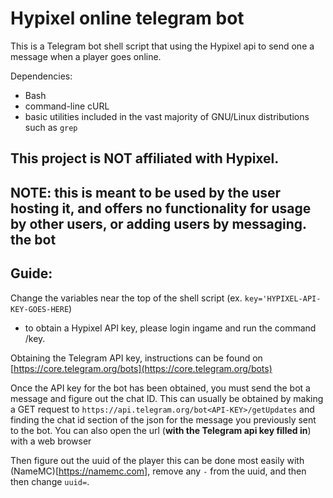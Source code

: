 # Hypixel online telegram bot

This is a Telegram bot shell script that using the Hypixel api to send one a message when a player goes online.

Dependencies:
* Bash
* command-line cURL
* basic utilities included in the vast majority of GNU/Linux distributions such as ```grep```


## This project is **NOT** affiliated with Hypixel.
## NOTE: this is meant to be used by the user hosting it, and offers no functionality for usage by other users, or adding users by messaging. the bot

## Guide:

Change the variables near the top of the shell script (ex. ```key='HYPIXEL-API-KEY-GOES-HERE```)
* to obtain a Hypixel API key, please login ingame and run the command /key.

Obtaining the Telegram API key, instructions can be found on [https://core.telegram.org/bots](https://core.telegram.org/bots)

Once the API key for the bot has been obtained, you must send the bot a message and figure out the chat ID. This can usually be obtained by making a GET request to ```https://api.telegram.org/bot<API-KEY>/getUpdates``` and finding the chat id section of the json for the message you previously sent to the bot. You can also open the url (**with the Telegram api key filled in**) with a web browser

Then figure out the uuid of the player this can be done most easily with (NameMC)[https://namemc.com], remove any ```-``` from the uuid, and then then change ```uuid=```.

